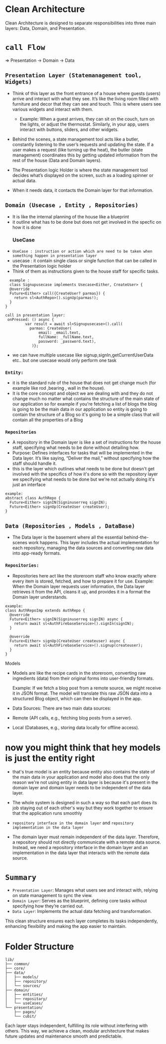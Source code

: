 # Clean Architecture 
Clean Architecture is designed to separate responsibilities into three main layers: Data, Domain, and Presentation.

# `call Flow`
=> Presentation -> Domain -> Data


## `Presentation Layer (Statemanagement tool, Widgets)`
- Think of this layer as the front entrance of a house where guests (users) arrive and interact with what
  they see. It’s like the living room filled with furniture and decor that they can see and touch. This is where users see various widgets and interact with them.

   - Example: When a guest arrives, they can sit on the couch, turn on the lights, or adjust the thermostat. Similarly, in your app, users interact with buttons, sliders, and other widgets.

 - Behind the scenes, a state management tool acts like a butler, constantly listening to the user’s requests and updating the state. If a user makes a request (like turning up the heat), the butler (state management) coordinates this by getting updated information from the rest of the house (Data and Domain layers).

- The Presentation logic Holder is where the state management tool decides what’s displayed on the screen, such as a loading spinner or actual data.
- When it needs data, it contacts the Domain layer for that information.

  

## `Domain (Usecase , Entity , Repositories)`
- It is like the internal planning of the house like a blueprint
- it outline what has to be done but does not get involved in the specfic on how it is done 
  ### UseCase
- `UseCase : instruction or action which are need to be taken when something happen in presentation layer`
- usecase : it contain single class or single function that can be called in the Presentation logic holder
-  Think of them as instructions given to the house staff for specific tasks.
  
```
  example :
  class Signupusecase implements Usecase<Either, CreateUser> {
  @override
  Future<Either> call({CreateUser? parmas}) {
    return sl<AuthRepo>().signUp(parmas!);
  }
}

call in presentation layer:
 onPressed: () async {
         var result = await sl<Signupusecase>().call(
           parmas: CreateUser(
               email: _email.text,
               fullName: _fullName.text,
               password: _password.text),
            )};

```
- we can have multiple usecase like signup,signIn,getCurrentUserData etc.. but one usecase would only perform one task
  
 ### `Entity:` 
- it is the standard rule of the house that does not get change much (for example like rod ,bearing , wall in the house). 
- It is the core concept and object we are dealing with and they do not change much no matter what contains the structure of the main state of our application so for example if you're fetching a list of blogs the blog is going to be the main data in our application so entity is going to contain the structure of a Blog so it's going to be a simple class that will contain all the properties of a Blog 
  
 ### `Repositories` 
-  A repository in the Domain layer is like a set of instructions for the house staff, specifying what needs to be done without detailing how.
- Purpose: Defines interfaces for tasks that will be implemented in the Data layer. It’s like saying, “Deliver the mail,” without specifying how the staff should handle it.
- this is the layer which outlines what needs to be done but doesn't get involved with the specifics of how it's done so with the repository layer we specifying what needs to be done but we're not actually doing  it's just an interface
```
example:
abstract class AuthRepo {
  Future<Either> signIN(Signinuserreq signIN);
  Future<Either> signUp(CreateUser createUser);
}
```
 



## `Data (Repositories , Models , DataBase)`
- The Data layer is the basement where all the essential behind-the-scenes work happens. This layer includes the actual implementation for each repository, managing the data sources and converting raw data into app-ready formats.
### `Repositories: ` 
- Repositories here act like the storeroom staff who know exactly where every item is stored, fetched, and how to prepare it for use.
  Example: When the Domain layer requests user information, the Data layer retrieves it from the API, cleans it up, and provides it in a format the Domain layer understands.
```
example:
class AuthRepoImp extends AuthRepo {
  @override
  Future<Either> signIN(Signinuserreq signIN) async {
    return await sl<AuthFirebaseService>().signIn(signIN);
  }

  @override
  Future<Either> signUp(CreateUser createuser) async {
    return await sl<AuthFirebaseService>().signup(createuser);
  }
}
```



Models
- Models are like the recipe cards in the storeroom, converting raw ingredients (data) from their original forms into user-friendly formats.

    Example: If we fetch a blog post from a remote source, we might receive it in JSON format. The model will translate this raw JSON data into a structured Blog object, which can then be displayed in the app.

- Data Sources: There are two main data sources:

- Remote (API calls, e.g., fetching blog posts from a server).
- Local (Databases, e.g., storing data locally for offline access).
  



# now you might think that hey models is just the entity right
- that's true model is an entity because entity also contains the state of the main data in your application and model also does that the only reason we're not using entity in data layer is because it's present in the domain layer and domain layer needs to be independent of the data layer.
-  The whole system is designed in such a way so that each part does its job staying out of each other's way but they work together to ensure that the application runs smoothly

- `repository interface in the domain layer` and `repository implementation in the data layer` 

- The domain layer must remain independent of the data layer. Therefore, a repository should not directly communicate with a remote data source. Instead, we need a repository interface in the domain layer and an implementation in the data layer that interacts with the remote data source.

# `Summary`

- `Presentation Layer`: Manages what users see and interact with, relying on state management to sync the view.
- `Domain Layer`: Serves as the blueprint, defining core tasks without specifying how they’re carried out.
- `Data Layer`: Implements the actual data fetching and transformation.

This clean structure ensures each layer completes its tasks independently, enhancing flexibility and making the app easier to maintain.


# Folder Structure
```
lib/
├── common/
├── core/
├── data/
│   ├── models/
│   ├── repository/
│   └── sources/
├── domain/
│   ├── entities/
│   ├── repositary/
│   └── useCases/
└── presentation/
    ├── pages/
    └── cubit/
```

Each layer stays independent, fulfilling its role without interfering with others. This way, we achieve a clean, modular architecture that makes future updates and maintenance smooth and predictable.